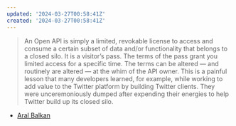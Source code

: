 ```yaml
---
updated: '2024-03-27T00:58:41Z'
created: '2024-03-27T00:58:41Z'
---
```

> An Open API is simply a limited, revokable license to access and consume a certain subset of data and/or functionality that belongs to a closed silo. It is a visitor’s pass. The terms of the pass grant you limited access for a specific time. The terms can be altered — and routinely are altered — at the whim of the API owner. This is a painful lesson that many developers learned, for example, while working to add value to the Twitter platform by building Twitter clients. They were unceremoniously dumped after expending their energies to help Twitter build up its closed silo.

- [Aral Balkan](https://ar.al/notes/how-web-2-0-killed-the-internet/)